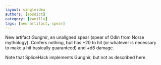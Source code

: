 ```yaml
---
layout: singleidea
authors: [aosdict]
category: [vanilla]
tags: [new artifact, spear]
---
```

New artifact *Gungnir*, an unaligned spear (spear of Odin from Norse mythology). Confers nothing, but has +20 to hit (or whatever is necessary to make a hit basically guaranteed) and +d8 damage.

Note that SpliceHack implements Gungnir, but not as described here.
